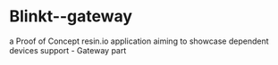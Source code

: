 # Blinkt--gateway
a Proof of Concept resin.io application aiming to showcase dependent devices support - Gateway part
